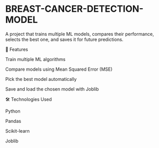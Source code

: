 # BREAST-CANCER-DETECTION-MODEL
A project that trains multiple ML models, compares their performance, selects the best one, and saves it for future predictions.

🚀 Features

Train multiple ML algorithms

Compare models using Mean Squared Error (MSE)

Pick the best model automatically

Save and load the chosen model with Joblib

🛠️ Technologies Used

Python

Pandas

Scikit-learn

Joblib
